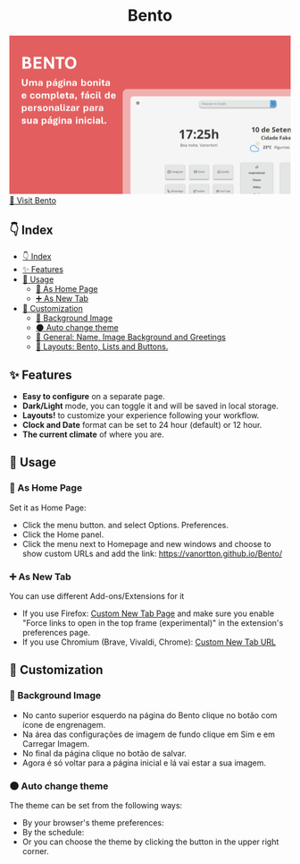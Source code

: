 <h1 align="center">Bento</h1>

![](assets/img/header.png)
<a href="https://vanortton.github.io/Bento/" target="_blank">🔗 Visit Bento</a>
<br/>

## 👇 Index
- [👇 Index](#-index)
- [✨ Features](#-features)
- [🚀 Usage](#-usage)
  - [🏡 As Home Page](#-as-home-page)
  - [➕ As New Tab](#-as-new-tab)
- [🎨 Customization](#-customization)
  - [🌄 Background Image](#-background-image)
  - [🌑 Auto change theme](#-auto-change-theme)
  - [👋 General: Name, Image Background and Greetings](#-general-name-image-background-and-greetings)
  - [📐 Layouts: Bento, Lists and Buttons.](#-layouts-bento-lists-and-buttons)

## ✨ Features

- **Easy to configure** on a separate page.
- **Dark/Light** mode, you can toggle it and will be saved in local storage.
- **Layouts!** to customize your experience following your workflow.
- **Clock and Date** format can be set to 24 hour (default) or 12 hour.
- **The current climate** of where you are.

## 🚀 Usage

### 🏡 As Home Page

Set it as Home Page:
   - Click the menu button. and select Options. Preferences.
   - Click the Home panel.
   - Click the menu next to Homepage and new windows and choose to show custom URLs and add the link: https://vanortton.github.io/Bento/

### ➕ As New Tab

You can use different Add-ons/Extensions for it

- If you use Firefox: [Custom New Tab Page](https://addons.mozilla.org/en-US/firefox/addon/custom-new-tab-page/?src=search) and make sure you enable "Force links to open in the top frame (experimental)" in the extension's preferences page.
- If you use Chromium (Brave, Vivaldi, Chrome): [Custom New Tab URL](https://chrome.google.com/webstore/detail/custom-new-tab-url/mmjbdbjnoablegbkcklggeknkfcjkjia)

## 🎨 Customization

### 🌄 Background Image
   - No canto superior esquerdo na página do Bento clique no botão com ícone de engrenagem.
   - Na área das configurações de imagem de fundo clique em Sim e em Carregar Imagem.
   - No final da página clique no botão de salvar.
   - Agora é só voltar para a página inicial e lá vai estar a sua imagem.

### 🌑 Auto change theme
The theme can be set from the following ways:
   - By your browser's theme preferences:
   - By the schedule:
   - Or you can choose the theme by clicking the button in the upper right corner.
